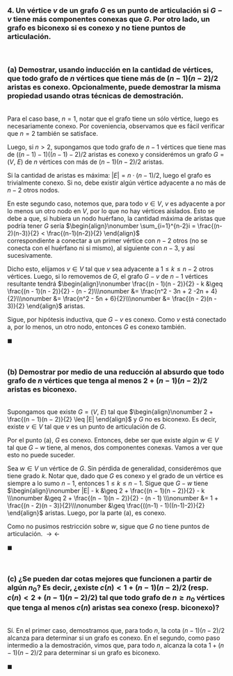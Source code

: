 ### 4. Un vértice $v$ de un grafo $G$ es un punto de articulación si $G − v$ tiene más componentes conexas que $G$. Por otro lado, un grafo es biconexo si es conexo y no tiene puntos de articulación.

<br>

### (a) Demostrar, usando inducción en la cantidad de vértices, que todo grafo de $n$ vértices que tiene más de $(n − 1)(n − 2)/2$ aristas es conexo. Opcionalmente, puede demostrar la misma propiedad usando otras técnicas de demostración.

\
Para el caso base, $n = 1$, notar que el grafo tiene un sólo vértice, luego es necesariamente conexo. Por coveniencia, observamos que es fácil verificar que $n = 2$ también se satisface.

Luego, si $n > 2$, supongamos que todo grafo de $n - 1$ vértices que tiene mas de $((n - 1) - 1)((n - 1) - 2)/2$ aristas es conexo y considerémos un grafo $G = (V,\ E)$ de $n$ vértices con más de $(n - 1)(n - 2)/2$ aristas.

Si la cantidad de aristas es máxima: $|E| = n\cdot(n-1)/2$, luego el grafo es trivialmente conexo. Si no, debe existir algún vértice adyacente a no más de $n - 2$ otros nodos. 

En este segundo caso, notemos que, para todo $v \in V$, $v$ es adyacente a por lo menos un otro nodo en $V$, por lo que no hay vértices aislados. Esto se debe a que, si hubiera un nodo huérfano, la cantidad máxima de aristas que podría tener $G$ sería
$\begin{align}\nonumber
    \sum_{i=1}^{n-2}i = \frac{(n-2)(n-3)}{2} < \frac{(n-1)(n-2)}{2}
\end{align}$  
correspondiente a conectar a un primer vértice con $n - 2$ otros (no se conecta con el huérfano ni si mismo), al siguiente con $n - 3$, y así sucesivamente.

Dicho esto, elijamos $v \in V$ tal que $v$ sea adyacente a $1 \leq k \leq n - 2$ otros vértices. Luego, si lo removemos de $G$, el grafo $G - v$ de $n - 1$ vértices resultante tendrá 
$\begin{align}\nonumber
    \frac{(n - 1)(n - 2)}{2} - k 
        &\geq \frac{(n - 1)(n - 2)}{2} - (n - 2)\\\nonumber
        &= \frac{n^2 - 3n + 2 -2n + 4}{2}\\\nonumber
        &= \frac{n^2 - 5n + 6}{2}\\\nonumber
        &= \frac{(n - 2)(n - 3)}{2}
\end{align}$
aristas. 

Sigue, por hipótesis inductiva, que $G - v$ es conexo. Como $v$ está conectado a, por lo menos, un otro nodo, entonces $G$ es conexo también.

$\blacksquare$


<br>

### (b) Demostrar por medio de una reducción al absurdo que todo grafo de $n$ vértices que tenga al menos $2 + (n − 1)(n − 2)/2$ aristas es biconexo.

\
Supongamos que existe $G = (V,\ E)$ tal que
$\begin{align}\nonumber
    2 + \frac{(n − 1)(n − 2)}{2} \leq |E|
\end{align}$
y $G$ no es biconexo. Es decir, existe $v \in V$ tal que $v$ es un punto de articulación de $G$. 

Por el punto (a), $G$ es conexo. Entonces, debe ser que existe algún $w \in V$ tal que $G - w$ tiene, al menos, dos componentes conexas. Vamos a ver que esto no puede suceder.
 
Sea $w \in V$ un vértice de $G$. Sin pérdida de generalidad, considerémos que tiene grado $k$. Notar que, dado que $G$ es conexo y el grado de un vértice es siempre a lo sumo $n - 1$, entonces $1 \leq k \leq n - 1$. Sigue que $G - w$ tiene
$\begin{align}\nonumber
    |E| - k &\geq 2 + \frac{(n − 1)(n − 2)}{2} - k \\\nonumber 
        &\geq  2 + \frac{(n − 1)(n − 2)}{2} - (n - 1) \\\nonumber
        &= 1 + \frac{(n - 2)(n - 3)}{2}\\\nonumber
        &\geq \frac{((n-1) - 1)((n-1)-2)}{2}
\end{align}$
aristas. Luego, por la parte (a), es conexo.

Como no pusimos restricción sobre $w$, sigue que $G$ no tiene puntos de articulación. $\rightarrow\leftarrow$ 

$\blacksquare$


<br>

### (c) ¿Se pueden dar cotas mejores que funcionen a partir de algún $n_0$? Es decir, ¿existe $c(n) < 1 + (n − 1)(n − 2)/2$ (resp. $c(n) < 2 + (n − 1)(n − 2)/2$) tal que todo grafo de $n \geq n_0$ vértices que tenga al menos $c(n)$ aristas sea conexo (resp. biconexo)?

\
Sí. En el primer caso, demostramos que, para todo $n$, la cota $(n − 1)(n − 2)/2$ alcanza para determinar si un grafo es conexo. En el segundo, como paso intermedio a la demostración, vimos que, para todo $n$, alcanza la cota $1 + (n − 1)(n − 2)/2$ para determinar si un grafo es biconexo.

$\blacksquare$
